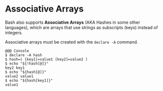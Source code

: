 <!SLIDE>
# Associative Arrays

Bash also supports **Associative Arrays** (AKA Hashes in some other languages), which are arrays that use strings as subscripts (keys) instead of integers.

Associative arrays must be created with the `declare -A` command.

    @@@ Console
    $ declare -A hash
    $ hash=( [key1]=value1 [key2]=value2 )
    $ echo "${!hash[@]}"
    key2 key1
    $ echo "${hash[@]}"
    value2 value1
    $ echo "${hash[key1]}"
    value1
